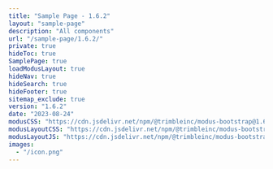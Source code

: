 ```yaml
---
title: "Sample Page - 1.6.2"
layout: "sample-page"
description: "All components"
url: "/sample-page/1.6.2/"
private: true
hideToc: true
SamplePage: true
loadModusLayout: true
hideNav: true
hideSearch: true
hideFooter: true
sitemap_exclude: true
version: "1.6.2"
date: "2023-08-24"
modusCSS: "https://cdn.jsdelivr.net/npm/@trimbleinc/modus-bootstrap@1.6.2/dist/"
modusLayoutCSS: "https://cdn.jsdelivr.net/npm/@trimbleinc/modus-bootstrap@1.6.2/dist/modus-layout.min.css"
modusLayoutJS: "https://cdn.jsdelivr.net/npm/@trimbleinc/modus-bootstrap@1.6.2/dist/modus-layout.min.js"
images:
  - "/icon.png"
---
```


<style>
@media (prefers-color-scheme: dark) {
  .grid-item.bg-white {
    background-color: #171c1e !important;
  }
  .modus-content {
    background-color: #252a2e !important;
  }
}
</style>
